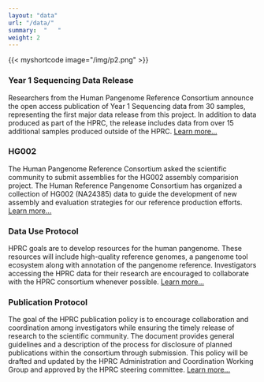 ```yaml
---
layout: "data"
url: "/data/"
summary:  "   "
weight: 2
---
```

{{< myshortcode image="/img/p2.png" >}}

### Year 1 Sequencing Data Release
Researchers from the Human Pangenome Reference Consortium announce the open access publication of Year 1 Sequencing data from 30 samples, representing the first major data release from this project. In addition to data produced as part of the HPRC, the release includes data from over 15 additional samples produced outside of the HPRC.
[Learn more...](/year1/)


### HG002
The Human Pangenome Reference Consortium asked the scientific community to submit assemblies for the HG002 assembly comparision project.
The Human Reference Pangenome Consortium has organized a collection of HG002 (NA24385) data to guide the development of new assembly and evaluation strategies for our reference production efforts.
[Learn more...](/hg002/)

### Data Use Protocol
HPRC goals are to develop resources for the human pangenome.  These resources will include high-quality reference genomes, a pangenome tool ecosystem along with annotation of the pangenome reference. Investigators accessing the HPRC data for their research are encouraged to collaborate with the HPRC consortium whenever possible.
[Learn more...](/datause/)

### Publication Protocol
The goal of the HPRC publication policy is to encourage collaboration and coordination among investigators while ensuring the timely release of research to the scientific community.  The document provides general guidelines and a description of the process for disclosure of planned publications within the consortium through submission.  This policy will be drafted and updated by the HPRC Administration and Coordination Working Group and approved by the HPRC steering committee.
[Learn more...](/pubprotocol/)